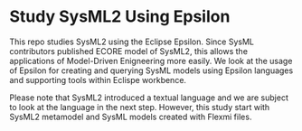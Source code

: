 # Study SysML2 Using Epsilon

This repo studies SysML2 using the Eclipse Epsilon. Since SysML contributors published ECORE model of SysML2, this allows the applications of Model-Driven Enigneering more easily. We look at the usage of Epsilon for creating and querying SysML models using Epsilon languages and supporting tools within Eclispe workbence. 

Please note that SysML2 introduced a textual language and we are subject to look at the language in the next step. However, this study start with SysML2 metamodel and SysML models created with Flexmi files.  
